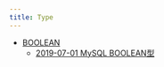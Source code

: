 ```yaml
---
title: Type
---
```



- [BOOLEAN](./BOOLEAN/index.md)
    - [2019-07-01 MySQL BOOLEAN型](./../../../../../../d/2019/07/01/MySQL_BOOLEAN型.md)




